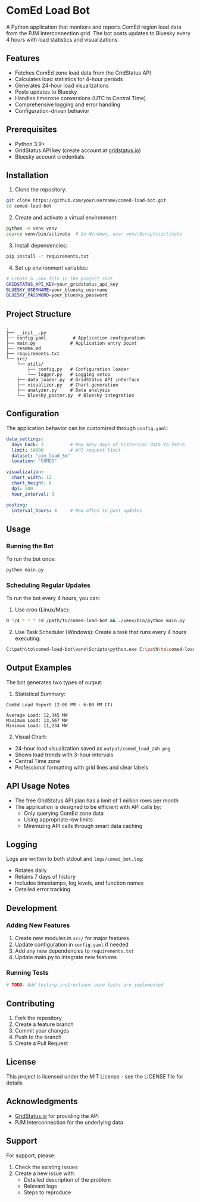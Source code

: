 # ComEd Load Bot

A Python application that monitors and reports ComEd region load data from the PJM Interconnection grid. The bot posts updates to Bluesky every 4 hours with load statistics and visualizations.

## Features

- Fetches ComEd zone load data from the GridStatus API
- Calculates load statistics for 4-hour periods
- Generates 24-hour load visualizations
- Posts updates to Bluesky
- Handles timezone conversions (UTC to Central Time)
- Comprehensive logging and error handling
- Configuration-driven behavior

## Prerequisites

- Python 3.9+
- GridStatus API key (create account at [gridstatus.io](https://www.gridstatus.io))
- Bluesky account credentials

## Installation

1. Clone the repository:
```bash
git clone https://github.com/yourusername/comed-load-bot.git
cd comed-load-bot
```

2. Create and activate a virtual environment:
```bash
python -m venv venv
source venv/bin/activate  # On Windows, use: venv\Scripts\activate
```

3. Install dependencies:
```bash
pip install -r requirements.txt
```

4. Set up environment variables:
```bash
# Create a .env file in the project root
GRIDSTATUS_API_KEY=your_gridstatus_api_key
BLUESKY_USERNAME=your_bluesky_username
BLUESKY_PASSWORD=your_bluesky_password
```

## Project Structure

```
.
├── __init__.py
├── config.yaml          # Application configuration
├── main.py             # Application entry point
├── readme.md
├── requirements.txt
└── src/
    └── utils/
        ├── config.py   # Configuration loader
        └── logger.py   # Logging setup
    ├── data_loader.py  # GridStatus API interface
    ├── visualizer.py   # Chart generation
    ├── analyzer.py     # Data analysis
    └── bluesky_poster.py  # Bluesky integration
```

## Configuration

The application behavior can be customized through `config.yaml`:

```yaml
data_settings:
  days_back: 2          # How many days of historical data to fetch
  limit: 10000          # API request limit
  dataset: "pjm_load_5m"
  location: "COMED"

visualization:
  chart_width: 12
  chart_height: 6
  dpi: 300
  hour_interval: 3

posting:
  interval_hours: 4     # How often to post updates
```

## Usage

### Running the Bot

To run the bot once:
```bash
python main.py
```

### Scheduling Regular Updates

To run the bot every 4 hours, you can:

1. Use cron (Linux/Mac):
```bash
0 */4 * * * cd /path/to/comed-load-bot && ./venv/bin/python main.py
```

2. Use Task Scheduler (Windows):
Create a task that runs every 4 hours executing:
```bash
C:\path\to\comed-load-bot\venv\Scripts\python.exe C:\path\to\comed-load-bot\main.py
```

## Output Examples

The bot generates two types of output:

1. Statistical Summary:
```
ComEd Load Report (2:00 PM - 6:00 PM CT)

Average Load: 12,345 MW
Maximum Load: 13,567 MW
Minimum Load: 11,234 MW
```

2. Visual Chart:
- 24-hour load visualization saved as `output/comed_load_24h.png`
- Shows load trends with 3-hour intervals
- Central Time zone
- Professional formatting with grid lines and clear labels

## API Usage Notes

- The free GridStatus API plan has a limit of 1 million rows per month
- The application is designed to be efficient with API calls by:
  - Only querying ComEd zone data
  - Using appropriate row limits
  - Minimizing API calls through smart data caching

## Logging

Logs are written to both stdout and `logs/comed_bot.log`:
- Rotates daily
- Retains 7 days of history
- Includes timestamps, log levels, and function names
- Detailed error tracking

## Development

### Adding New Features

1. Create new modules in `src/` for major features
2. Update configuration in `config.yaml` if needed
3. Add any new dependencies to `requirements.txt`
4. Update main.py to integrate new features

### Running Tests

```bash
# TODO: Add testing instructions once tests are implemented
```

## Contributing

1. Fork the repository
2. Create a feature branch
3. Commit your changes
4. Push to the branch
5. Create a Pull Request

## License

This project is licensed under the MIT License - see the LICENSE file for details

## Acknowledgments

- [GridStatus.io](https://www.gridstatus.io) for providing the API
- PJM Interconnection for the underlying data

## Support

For support, please:
1. Check the existing issues
2. Create a new issue with:
   - Detailed description of the problem
   - Relevant logs
   - Steps to reproduce
